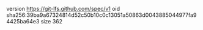 version https://git-lfs.github.com/spec/v1
oid sha256:39ba9a67324814d52c50b10c0c13051a50863d0043885044977fa94425ba64e3
size 362
